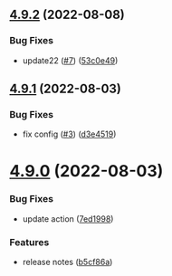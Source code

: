 ## [4.9.2](https://github.com/aishchenko-happy/test-semantic/compare/4.9.1...4.9.2) (2022-08-08)


### Bug Fixes

* update22 ([#7](https://github.com/aishchenko-happy/test-semantic/issues/7)) ([53c0e49](https://github.com/aishchenko-happy/test-semantic/commit/53c0e499924d55c7bc5acd41eb64f1dbf5d9fa01))

## [4.9.1](https://github.com/aishchenko-happy/test-semantic/compare/4.9.0...4.9.1) (2022-08-03)


### Bug Fixes

* fix config ([#3](https://github.com/aishchenko-happy/test-semantic/issues/3)) ([d3e4519](https://github.com/aishchenko-happy/test-semantic/commit/d3e45195fa602a8d3fe39885a9f2c3cceb0f3f6b))

# [4.9.0](https://github.com/aishchenko-happy/test-semantic/compare/4.8.1...4.9.0) (2022-08-03)


### Bug Fixes

* update action ([7ed1998](https://github.com/aishchenko-happy/test-semantic/commit/7ed1998af23c24e4bc1eb189386d89a329a6aa96))


### Features

* release notes ([b5cf86a](https://github.com/aishchenko-happy/test-semantic/commit/b5cf86af50bf686701335bbbf39e5f5696ae9b4b))
